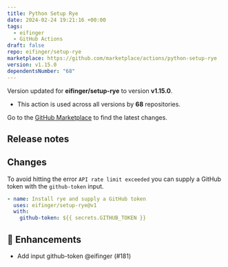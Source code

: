 ```yaml
---
title: Python Setup Rye
date: 2024-02-24 19:21:16 +00:00
tags:
  - eifinger
  - GitHub Actions
draft: false
repo: eifinger/setup-rye
marketplace: https://github.com/marketplace/actions/python-setup-rye
version: v1.15.0
dependentsNumber: "68"
---
```



Version updated for **eifinger/setup-rye** to version **v1.15.0**.
- This action is used across all versions by **68** repositories.

Go to the [GitHub Marketplace](https://github.com/marketplace/actions/python-setup-rye) to find the latest changes.

## Release notes

## Changes

To avoid hitting the error `API rate limit exceeded` you can supply a GitHub token with the `github-token` input.

```yaml
- name: Install rye and supply a GitHub token
  uses: eifinger/setup-rye@v1
  with:
    github-token: ${{ secrets.GITHUB_TOKEN }}
```

## 🚀 Enhancements

- Add input github-token @eifinger (#181)

